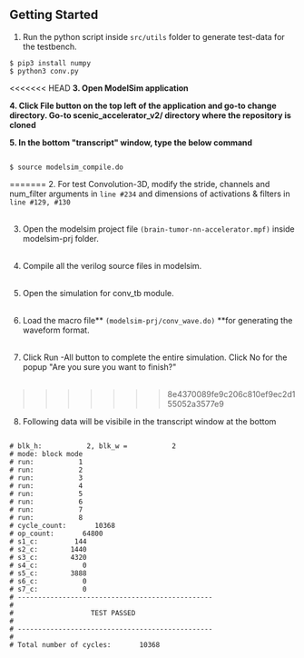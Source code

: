 ## Getting Started


1. Run the python script inside <code>src/utils</code> folder to generate test-data for the testbench.
<pre><code>$ pip3 install numpy
$ python3 conv.py
</code></pre>

<<<<<<< HEAD
**3. Open ModelSim application**

**4. Click File button on the top left of the application and go-to change directory. Go-to scenic_accelerator_v2/ directory where the repository is cloned**

**5. In the bottom "transcript" window, type the below command**
<pre><code>
$ source modelsim_compile.do
</code></pre>
=======
2. For test Convolution-3D, modify the stride, channels and num_filter arguments in <code>line #234</code> and dimensions of activations & filters in <code>line #129, #130</code>
<br/><br/>

3. Open the modelsim project file <code>(brain-tumor-nn-accelerator.mpf)</code> inside modelsim-prj folder.
<br/><br/>

4. Compile all the verilog source files in modelsim.
<br/><br/>

5. Open the simulation for conv_tb module.
<br/><br/>

6. Load the macro file** <code>(modelsim-prj/conv_wave.do)</code> **for generating the waveform format.
<br/><br/>

7. Click Run -All button to complete the entire simulation. Click No for the popup "Are you sure you want to finish?"
<br/><br/>
>>>>>>> 8e4370089fe9c206c810ef9ec2d155052a3577e9

8. Following data will be visibile in the transcript window at the bottom
<pre><code>
# blk_h:           2, blk_w =           2
# mode: block mode
# run:           1
# run:           2
# run:           3
# run:           4
# run:           5
# run:           6
# run:           7
# run:           8
# cycle_count:       10368
# op_count:       64800
# s1_c:         144
# s2_c:        1440
# s3_c:        4320
# s4_c:           0
# s5_c:        3888
# s6_c:           0
# s7_c:           0
# ------------------------------------------------
# 
#                   TEST PASSED                   
# 
# ------------------------------------------------
# 
# Total number of cycles:       10368
</code></pre>
<br/><br/>
